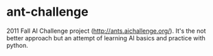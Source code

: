 ant-challenge
=============

2011 Fall AI Challenge project (http://ants.aichallenge.org/). It's the not better approach but an attempt of learning AI basics and practice with python.
